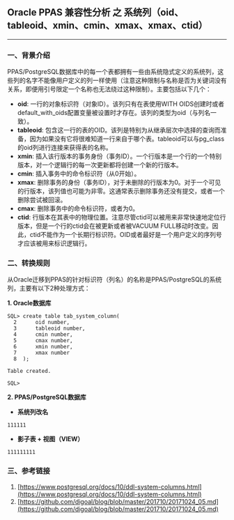 ## Oracle PPAS 兼容性分析 之 系统列（oid、tableoid、xmin、cmin、xmax、xmax、ctid）
---

### 一、背景介绍
PPAS/PostgreSQL数据库中的每一个表都拥有一些由系统隐式定义的系统列，这些列的名字不能像用户定义的列一样使用（注意这种限制与名称是否为关键词没有关系，即便用引号限定一个名称也无法绕过这种限制）。主要包括以下几个：

+ **oid**: 一行的对象标识符（对象ID）。该列只有在表使用WITH OIDS创建时或者default_with_oids配置变量被设置时才存在。该列的类型为oid（与列名一致）。
+ **tableoid**: 包含这一行的表的OID。该列是特别为从继承层次中选择的查询而准备，因为如果没有它将很难知道一行来自于哪个表。tableoid可以与pg_class的oid列进行连接来获得表的名称。
+ **xmin**: 插入该行版本的事务身份（事务ID）。一个行版本是一个行的一个特别版本，对一个逻辑行的每一次更新都将创建一个新的行版本。
+ **cmin**: 插入事务中的命令标识符（从0开始）。
+ **xmax**: 删除事务的身份（事务ID），对于未删除的行版本为0。对于一个可见的行版本，该列值也可能为非零。这通常表示删除事务还没有提交，或者一个删除尝试被回滚。
+ **cmax**: 删除事务中的命令标识符，或者为0。
+ **ctid**: 行版本在其表中的物理位置。注意尽管ctid可以被用来非常快速地定位行版本，但是一个行的ctid会在被更新或者被VACUUM FULL移动时改变。因此，ctid不能作为一个长期行标识符。OID或者最好是一个用户定义的序列号才应该被用来标识逻辑行。

### 二、转换规则
从Oracle迁移到PPAS的针对标识符（列名）的名称是PPAS/PostgreSQL的系统列，主要有以下2种处理方式：

**1. Oracle数据库**
```
SQL> create table tab_system_column(
  2      oid number,
  3      tableoid number,
  4      cmin number,
  5      cmax number,
  6      xmin number,
  7      xmax number
  8  );

Table created.

SQL> 
```


**2. PPAS/PostgreSQL数据库**
+ **系统列改名**
```
111111

```

+ **影子表 + 视图（VIEW）**
```
111111111

```


### 三、参考链接
1. [https://www.postgresql.org/docs/10/ddl-system-columns.html](https://www.postgresql.org/docs/10/ddl-system-columns.html)
2. [https://github.com/digoal/blog/blob/master/201710/20171024_05.md](https://github.com/digoal/blog/blob/master/201710/20171024_05.md)
